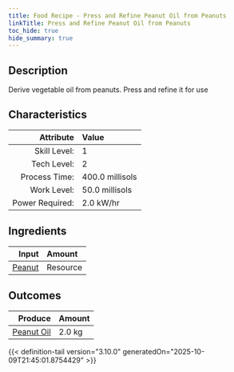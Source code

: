 ```yaml
---
title: Food Recipe - Press and Refine Peanut Oil from Peanuts
linkTitle: Press and Refine Peanut Oil from Peanuts
toc_hide: true
hide_summary: true
---
```

<!-- This is generated by the MarsSim HelpGenertor, do not edit. -->

## Description
Derive vegetable oil from peanuts. Press and refine it&#10;&#9;&#9;&#9;for use 

## Characteristics

| Attribute      | Value |
|--------:|:------|
|Skill Level:|1|
|Tech Level:|2|
|Process Time:|400.0 millisols|
|Work Level:|50.0 millisols|
|Power Required:|2.0 kW/hr|

## Ingredients

| Input      | Amount |
|--------:|:------|
|[Peanut](/docs/definitions/resource/peanut)|Resource|4.0 kg|

## Outcomes


| Produce      | Amount |
|--------:|:------|
|[Peanut Oil](/docs/definitions/resource/peanut-oil)|2.0 kg|



{{< definition-tail version="3.10.0" generatedOn="2025-10-09T21:45:01.8754429" >}}



